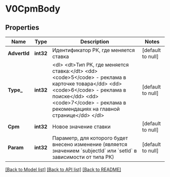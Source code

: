 # V0CpmBody

## Properties
Name | Type | Description | Notes
------------ | ------------- | ------------- | -------------
**AdvertId** | **int32** | Идентификатор РК, где меняется ставка | [default to null]
**Type_** | **int32** | &lt;dl&gt; &lt;dt&gt;Тип РК, где меняется ставка:&lt;/dt&gt; &lt;dd&gt;&lt;code&gt;5&lt;/code&gt; - реклама в карточке товара&lt;/dd&gt; &lt;dd&gt;&lt;code&gt;6&lt;/code&gt; - реклама в поиске&lt;/dd&gt; &lt;dd&gt;&lt;code&gt;7&lt;/code&gt; - реклама в рекомендациях на главной странице&lt;/dd&gt; &lt;/dl&gt;  | [default to null]
**Cpm** | **int32** | Новое значение ставки | [default to null]
**Param** | **int32** | Параметр, для которого будет внесено изменение (является значением &#x60;subjectId&#x60; или &#x60;setId&#x60; в зависимости от типа РК)  | [default to null]

[[Back to Model list]](../README.md#documentation-for-models) [[Back to API list]](../README.md#documentation-for-api-endpoints) [[Back to README]](../README.md)


